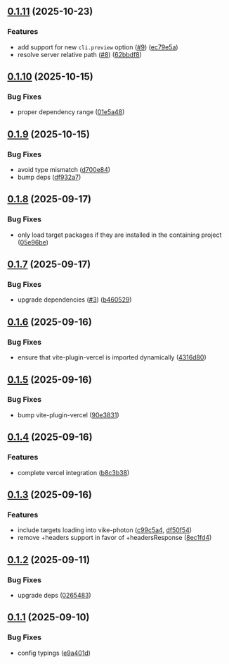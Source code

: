 ## [0.1.11](https://github.com/vikejs/vike-photon/compare/v0.1.10...v0.1.11) (2025-10-23)


### Features

* add support for new `cli.preview` option ([#9](https://github.com/vikejs/vike-photon/issues/9)) ([ec79e5a](https://github.com/vikejs/vike-photon/commit/ec79e5aa6e64c741e01c29a364d633e9ddf786a2))
* resolve server relative path ([#8](https://github.com/vikejs/vike-photon/issues/8)) ([62bbdf8](https://github.com/vikejs/vike-photon/commit/62bbdf88ae1fa79b0ebbb27c33ae1f8271a030cb))



## [0.1.10](https://github.com/vikejs/vike-photon/compare/v0.1.9...v0.1.10) (2025-10-15)


### Bug Fixes

* proper dependency range ([01e5a48](https://github.com/vikejs/vike-photon/commit/01e5a483a74a293a8e1336e7506e091c8adfacf2))



## [0.1.9](https://github.com/vikejs/vike-photon/compare/v0.1.8...v0.1.9) (2025-10-15)


### Bug Fixes

* avoid type mismatch ([d700e84](https://github.com/vikejs/vike-photon/commit/d700e84b059ee6da064d773b581ea0ec545979bb))
* bump deps ([df932a7](https://github.com/vikejs/vike-photon/commit/df932a7f79785033d5b20a700fec1ed4ad752add))



## [0.1.8](https://github.com/vikejs/vike-photon/compare/v0.1.7...v0.1.8) (2025-09-17)


### Bug Fixes

* only load target packages if they are installed in the containing project ([05e96be](https://github.com/vikejs/vike-photon/commit/05e96be72b9b634bf2e20294b61cccc6b841e475))



## [0.1.7](https://github.com/vikejs/vike-photon/compare/v0.1.6...v0.1.7) (2025-09-17)


### Bug Fixes

* upgrade dependencies ([#3](https://github.com/vikejs/vike-photon/issues/3)) ([b460529](https://github.com/vikejs/vike-photon/commit/b460529fbcd9f3f277ad9e86053f7ae88ea26c3f))



## [0.1.6](https://github.com/vikejs/vike-photon/compare/v0.1.5...v0.1.6) (2025-09-16)


### Bug Fixes

* ensure that vite-plugin-vercel is imported dynamically ([4316d80](https://github.com/vikejs/vike-photon/commit/4316d80bbc9a908875968cde1f08ec37fba2666a))



## [0.1.5](https://github.com/vikejs/vike-photon/compare/v0.1.4...v0.1.5) (2025-09-16)


### Bug Fixes

* bump vite-plugin-vercel ([90e3831](https://github.com/vikejs/vike-photon/commit/90e3831886bb80e6c1ac1c5941b032bc00b0443e))



## [0.1.4](https://github.com/vikejs/vike-photon/compare/v0.1.3...v0.1.4) (2025-09-16)


### Features

* complete vercel integration ([b8c3b38](https://github.com/vikejs/vike-photon/commit/b8c3b389e76930edc9e386e546a3e03b98504904))



## [0.1.3](https://github.com/vikejs/vike-photon/compare/v0.1.2...v0.1.3) (2025-09-16)


### Features

* include targets loading into vike-photon ([c99c5a4](https://github.com/vikejs/vike-photon/commit/c99c5a4e1043e39c100a5721dd4f4f7f84b37e71), [df50f54](https://github.com/vikejs/vike-photon/commit/df50f54aee22963aa936b8ed47dfcb0038961036))
* remove +headers support in favor of +headersResponse ([8ec1fd4](https://github.com/vikejs/vike-photon/commit/8ec1fd476bbbcee8950de84aaa5a5528dd8fb509))



## [0.1.2](https://github.com/vikejs/vike-photon/compare/v0.1.1...v0.1.2) (2025-09-11)


### Bug Fixes

* upgrade deps ([0265483](https://github.com/vikejs/vike-photon/commit/0265483b4a6f0cb57fc47142e3be6b259d1a1054))



## [0.1.1](https://github.com/vikejs/vike-photon/compare/v0.1.0...v0.1.1) (2025-09-10)


### Bug Fixes

* config typings ([e9a401d](https://github.com/vikejs/vike-photon/commit/e9a401d600483f1932ca88c83f6e6d1c5651cbd4))



